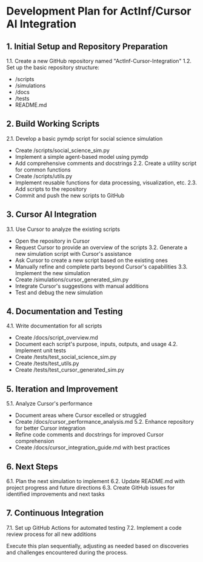 # Development Plan for ActInf/Cursor AI Integration

## 1. Initial Setup and Repository Preparation
1.1. Create a new GitHub repository named "ActInf-Cursor-Integration"
1.2. Set up the basic repository structure:
   - /scripts
   - /simulations
   - /docs
   - /tests
   - README.md

## 2. Build Working Scripts
2.1. Develop a basic pymdp script for social science simulation
   - Create /scripts/social_science_sim.py
   - Implement a simple agent-based model using pymdp
   - Add comprehensive comments and docstrings
2.2. Create a utility script for common functions
   - Create /scripts/utils.py
   - Implement reusable functions for data processing, visualization, etc.
2.3. Add scripts to the repository
   - Commit and push the new scripts to GitHub

## 3. Cursor AI Integration
3.1. Use Cursor to analyze the existing scripts
   - Open the repository in Cursor
   - Request Cursor to provide an overview of the scripts
3.2. Generate a new simulation script with Cursor's assistance
   - Ask Cursor to create a new script based on the existing ones
   - Manually refine and complete parts beyond Cursor's capabilities
3.3. Implement the new simulation
   - Create /simulations/cursor_generated_sim.py
   - Integrate Cursor's suggestions with manual additions
   - Test and debug the new simulation

## 4. Documentation and Testing
4.1. Write documentation for all scripts
   - Create /docs/script_overview.md
   - Document each script's purpose, inputs, outputs, and usage
4.2. Implement unit tests
   - Create /tests/test_social_science_sim.py
   - Create /tests/test_utils.py
   - Create /tests/test_cursor_generated_sim.py

## 5. Iteration and Improvement
5.1. Analyze Cursor's performance
   - Document areas where Cursor excelled or struggled
   - Create /docs/cursor_performance_analysis.md
5.2. Enhance repository for better Cursor integration
   - Refine code comments and docstrings for improved Cursor comprehension
   - Create /docs/cursor_integration_guide.md with best practices

## 6. Next Steps
6.1. Plan the next simulation to implement
6.2. Update README.md with project progress and future directions
6.3. Create GitHub issues for identified improvements and next tasks

## 7. Continuous Integration
7.1. Set up GitHub Actions for automated testing
7.2. Implement a code review process for all new additions

Execute this plan sequentially, adjusting as needed based on discoveries and challenges encountered during the process.
